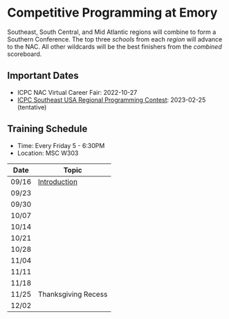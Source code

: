 # Competitive Programming at Emory

Southeast, South Central, and Mid Atlantic regions will combine to form a Southern Conference. The top three *schools* from each *region* will advance to the NAC. All other wildcards will be the best finishers from the *combined* scoreboard.

## Important Dates

* ICPC NAC Virtual Career Fair: 2022-10-27
* [ICPC Southeast USA Regional Programming Contest](http://seusa.vanb.org): 2023-02-25 (tentative)


## Training Schedule

* Time: Every Friday 5 - 6:30PM
* Location: MSC W303

| Date  | Topic |
|:-----:|-------|
| 09/16 | [Introduction](https://docs.google.com/presentation/d/1L769HDKcs7RHMeoX6busfE9P3QLoRxvmp5WstMZrrys/edit?usp=sharing) |
| 09/23 |   |
| 09/30 |   |
| 10/07 |   |
| 10/14 |   |
| 10/21 |   |
| 10/28 |   |
| 11/04 |   |
| 11/11 |   |
| 11/18 |   |
| 11/25 | Thanksgiving Recess |
| 12/02 |   |